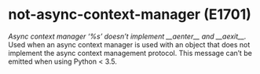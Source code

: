 # not-async-context-manager (E1701)

*Async context manager ‘%s’ doesn’t implement \_\_aenter\_\_ and
\_\_aexit\_\_.* Used when an async context manager is used with an
object that does not implement the async context management protocol.
This message can’t be emitted when using Python &lt; 3.5.
